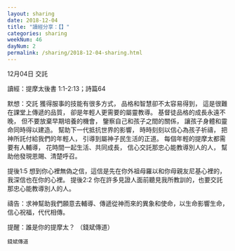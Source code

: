 ```yaml
---
layout: sharing
date: 2018-12-04
title: "讀經分享：【】"
categories: sharing
weekNum: 46
dayNum: 2
permalink: /sharing/2018-12-04-sharing.html
---
```

12月04日 交託

讀經：提摩太後書 1:1-2:13；詩篇64

默想：交託
獲得服事的技能有很多方式，
品格和智慧卻不太容易得到，
這是很難在課堂上傳遞的品質，
卻是年輕人更需要的屬靈教導。
基督徒品格的成長永遠不晚，
但不要放棄早期培養的機會，
鑒察自己和孩子之間的關係，
讓孩子身體和靈命同時得以建造。
幫助下一代抵抗世界的影響，
時時刻刻以信心為孩子祈禱，
把神所託付給我們的年輕人，
引導到屬神子民生活的正道。
每個年輕的提摩太都需要有人輔導，
花時間一起生活、共同成長，
信心交託那忠心能教導別人的人，
幫助他發現恩賜、清楚呼召。

提後1:5 想到你心裡無偽之信，這信是先在你外祖母羅以和你母親友尼基心裡的，我深信也在你的心裡。
提後2:2 你在許多見證人面前聽見我所教訓的，也要交託那忠心能教導別人的人。

禱告：求神幫助我們願意去輔導、傳遞從神而來的異象和使命，以生命影響生命，信心祝福，代代相傳。

提醒：誰是你的提摩太？
（錢斌傳道）


`錢斌傳道`

